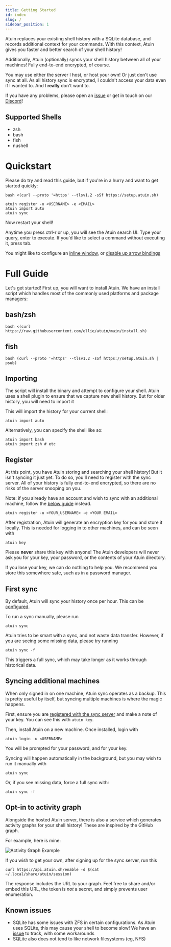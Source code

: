 ```yaml
---
title: Getting Started
id: index
slug: /
sidebar_position: 1
---
```


Atuin replaces your existing shell history with a SQLite database, and records
additional context for your commands. With this context, Atuin gives you faster
and better search of your shell history!

Additionally, Atuin (optionally) syncs your shell history between all of your
machines! Fully end-to-end encrypted, of course.

You may use either the server I host, or host your own! Or just don't use sync
at all. As all history sync is encrypted, I couldn't access your data even if I
wanted to. And I **really** don't want to.

If you have any problems, please open an [issue](https://github.com/ellie/atuin/issues) or get in touch on our [Discord](https://discord.gg/Fq8bJSKPHh)!

## Supported Shells

- zsh
- bash
- fish
- nushell
 
# Quickstart

Please do try and read this guide, but if you're in a hurry and want to get
started quickly:

```
bash <(curl --proto '=https' --tlsv1.2 -sSf https://setup.atuin.sh)

atuin register -u <USERNAME> -e <EMAIL>
atuin import auto
atuin sync
```

Now restart your shell! 

Anytime you press ctrl-r or up, you will see the Atuin search UI. Type your
query, enter to execute. If you'd like to select a command without executing
it, press tab.

You might like to configure an [inline
window](https://atuin.sh/docs/config/#inline_height), or [disable up arrow
bindings](https://atuin.sh/docs/key-binding#disable-up-arrow)

# Full Guide

Let's get started! First up, you will want to install Atuin. We have an install
script which handles most of the commonly used platforms and package managers:

## bash/zsh

```
bash <(curl https://raw.githubusercontent.com/ellie/atuin/main/install.sh)
```

## fish

```
bash (curl --proto '=https' --tlsv1.2 -sSf https://setup.atuin.sh | psub)
```

## Importing

The script will install the binary and attempt to configure your shell. Atuin
uses a shell plugin to ensure that we capture new shell history. But for older
history, you will need to import it

This will import the history for your current shell:
```
atuin import auto
```

Alternatively, you can specify the shell like so:

```
atuin import bash
atuin import zsh # etc
```

## Register

At this point, you have Atuin storing and searching your shell history! But it
isn't syncing it just yet. To do so, you'll need to register with the sync
server. All of your history is fully end-to-end encrypted, so there are no
risks of the server snooping on you.

Note: if you already have an account and wish to sync with an additional
machine, follow the [below guide](#syncing-additional-machines) instead.

```
atuin register -u <YOUR_USERNAME> -e <YOUR EMAIL>
```

After registration, Atuin will generate an encryption key for you and store it
locally. This is needed for logging in to other machines, and can be seen with

```
atuin key
```

Please **never** share this key with anyone! The Atuin developers will never
ask you for your key, your password, or the contents of your Atuin directory.

If you lose your key, we can do nothing to help you. We recommend you store
this somewhere safe, such as in a password manager.

## First sync
By default, Atuin will sync your history once per hour. This can be
[configured](/docs/config#sync_frequency).

To run a sync manually, please run

```
atuin sync
```

Atuin tries to be smart with a sync, and not waste data transfer. However, if
you are seeing some missing data, please try running

```
atuin sync -f
```

This triggers a full sync, which may take longer as it works through historical data.

## Syncing additional machines

When only signed in on one machine, Atuin sync operates as a backup. This is
pretty useful by itself, but syncing multiple machines is where the magic
happens.

First, ensure you are [registered with the sync server](#register) and make a
note of your key. You can see this with `atuin key`.

Then, install Atuin on a new machine. Once installed, login with

```
atuin login -u <USERNAME>
```

You will be prompted for your password, and for your key.

Syncing will happen automatically in the background, but you may wish to run it manually with

```
atuin sync
```

Or, if you see missing data, force a full sync with: 

```
atuin sync -f
```
  
## Opt-in to activity graph
Alongside the hosted Atuin server, there is also a service which generates
activity graphs for your shell history! These are inspired by the GitHub graph.
  
For example, here is mine:
  
![Activity Graph Example](https://api.atuin.sh/img/ellie.png?token=0722830c382b42777bdb652da5b71efb61d8d387)

If you wish to get your own, after signing up for the sync server, run this
  
```
curl https://api.atuin.sh/enable -d $(cat ~/.local/share/atuin/session)
```
  
The response includes the URL to your graph. Feel free to share and/or embed
this URL, the token is _not_ a secret, and simply prevents user enumeration. 

## Known issues
- SQLite has some issues with ZFS in certain configurations. As Atuin uses SQLite, this may cause your shell to become slow! We have an [issue](https://github.com/atuinsh/atuin/issues/952) to track, with some workarounds
- SQLite also does not tend to like network filesystems (eg, NFS)
